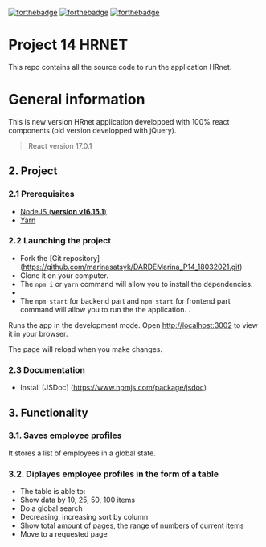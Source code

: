 [![forthebadge](https://forthebadge.com/images/badges/made-with-javascript.svg)](https://forthebadge.com)
[![forthebadge](https://forthebadge.com/images/badges/uses-css.svg)](https://forthebadge.com)
[![forthebadge](https://forthebadge.com/images/badges/uses-git.svg)](https://forthebadge.com)

# Project 14 HRNET

This repo contains all the source code to run the application HRnet.

# General information

This is new version HRnet application developped with 100% react components (old version developped with jQuery).

> React version 17.0.1

## 2. Project

### 2.1 Prerequisites

-   [NodeJS (**version v16.15.1**)](https://nodejs.org/en/)
-   [Yarn](https://yarnpkg.com/)

### 2.2 Launching the project

-   Fork the [Git repository] (https://github.com/marinasatsyk/DARDEMarina_P14_18032021.git)
-   Clone it on your computer.
-   The `npm i` or `yarn` command will allow you to install the dependencies.
-
-   The `npm start` for backend part and `npm start` for frontend part command will allow you to run the the application. .

Runs the app in the development mode.
Open [http://localhost:3002](http://localhost:3002) to view it in your browser.

The page will reload when you make changes.

### 2.3 Documentation

-   Install [JSDoc] (https://www.npmjs.com/package/jsdoc)

## 3. Functionality

### 3.1. Saves employee profiles

It stores a list of employees in a global state.

### 3.2. Diplayes employee profiles in the form of a table

-   The table is able to:
-   Show data by 10, 25, 50, 100 items
-   Do a global search
-   Decreasing, increasing sort by column
-   Show total amount of pages, the range of numbers of current items
-   Move to a requested page

